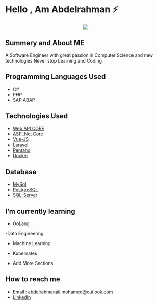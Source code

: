 # Hello , Am Abdelrahman ⚡️ 

<p align="center">
  <kbd>
<img src="https://img.pngio.com/zypesters-at-work-solving-complex-video-distribution-problems-as-a-software-engineer-zype-software-engineer-png-600_300.png"></img>
  </kbd>
</p>



## Summery and About ME 
A Software Engineer with great passion in Computer Science and new technologies
Never stop Learning and Coding 

## Programming Languages Used 
- C# 
- PHP 
- SAP ABAP


## Technologies Used 

- [Web API CORE](https://docs.microsoft.com/en-us/aspnet/core/web-api/?view=aspnetcore-5.0)
- [ASP .Net Core](https://docs.microsoft.com/en-us/aspnet/core/introduction-to-aspnet-core?view=aspnetcore-5.0)
- [Vue-JS](https://vuejs.org/)
- [Laravel](https://laravel.com/docs/4.2/introduction)
- [Pentaho](https://www.hitachivantara.com/en-hk/products/data-management-analytics/pentaho-platform/pentaho-data-integration.html)
- [Docker](https://docs.docker.com/get-started/)

## Database
- [MySql](https://dev.mysql.com/doc/refman/8.0/en/)
- [PostgreSQL](https://www.postgresql.org/docs/12/index.html)
- [SQL-Server](https://en.wikipedia.org/wiki/Microsoft_SQL_Server)


## I’m currently learning 

- GoLang 

-Data Engineering 

- Machine Learning

- Kubernates

- Add More Sections

## How to reach me
- Email : abdelrahmanali.mohamed@outlook.com
- [LinkedIn](https://www.linkedin.com/in/abdelrahman-ali-b24568140/)


